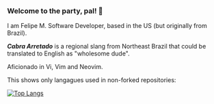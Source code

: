 ### Welcome to the party, pal! 👋

I am Felipe M. Software Developer, based in the US (but originally from Brazil).

_**Cabra Arretado**_ is a regional slang from Northeast Brazil that could be translated to English as "wholesome dude".


Aficionado in Vi, Vim and Neovim.


This shows only langagues used in non-forked repositories:

[![Top Langs](https://github-readme-stats.vercel.app/api/top-langs/?username=cabra-arretado&theme=ayu-mirage)](https://github.com/anuraghazra/github-readme-stats)
<!--
**cabra-arretado/cabra-arretado** is a ✨ _special_ ✨ repository because its `README.md` (this file) appears on your GitHub profile.

Here are some ideas to get you started:

- 🔭 I’m currently working on ...
- 🌱 I’m currently learning ...
- 👯 I’m looking to collaborate on ...
- 🤔 I’m looking for help with ...
- 💬 Ask me about ...
- 📫 How to reach me: ...
- 😄 Pronouns: ...
- ⚡ Fun fact: ...
-->
